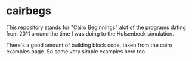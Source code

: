 # cairbegs
This repository stands for "Cairo Beginnings" alot of the programs dating from 2011 around the time 
I was doing to the Hulsenbeck simulation.

There's a good amount of building block code, taken from the cairo examples page. So some very simple
examples here too.
